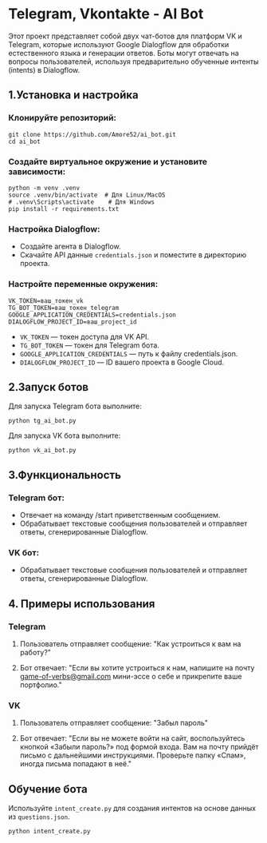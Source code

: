 #  Telegram, Vkontakte - AI Bot

Этот проект представляет собой двух чат-ботов для платформ VK и Telegram, которые используют Google Dialogflow для обработки естественного языка и генерации ответов. Боты могут отвечать на вопросы пользователей, используя предварительно обученные интенты (intents) в Dialogflow.

## 1.Установка и настройка

### Клонируйте репозиторий:

```
git clone https://github.com/Amore52/ai_bot.git
cd ai_bot
```
### Создайте виртуальное окружение и установите зависимости:
```
python -m venv .venv
source .venv/bin/activate  # Для Linux/MacOS
# .venv\Scripts\activate    # Для Windows
pip install -r requirements.txt
```
### Настройка Dialogflow:
* Создайте агента в Dialogflow.
* Скачайте API данные `credentials.json` и поместите в директорию проекта.

### Настройте переменные окружения:
```
VK_TOKEN=ваш_токен_vk
TG_BOT_TOKEN=ваш_токен_telegram
GOOGLE_APPLICATION_CREDENTIALS=credentials.json
DIALOGFLOW_PROJECT_ID=ваш_project_id
```

* `VK_TOKEN` — токен доступа для VK API.
* `TG_BOT_TOKEN` — токен для Telegram бота.
* `GOOGLE_APPLICATION_CREDENTIALS` — путь к файлу credentials.json.
* `DIALOGFLOW_PROJECT_ID` — ID вашего проекта в Google Cloud.

## 2.Запуск ботов

Для запуска Telegram бота выполните:
```commandline
python tg_ai_bot.py
```
Для запуска VK бота выполните:
```commandline
python vk_ai_bot.py
```
## 3.Функциональность
### Telegram бот:
* Отвечает на команду /start приветственным сообщением.
* Обрабатывает текстовые сообщения пользователей и отправляет ответы, сгенерированные Dialogflow.
### VK бот:
* Обрабатывает текстовые сообщения пользователей и отправляет ответы, сгенерированные Dialogflow.

## 4. Примеры использования
### Telegram
1. Пользователь отправляет сообщение: "Как устроиться к вам на работу?"

2. Бот отвечает: "Если вы хотите устроиться к нам, напишите на почту game-of-verbs@gmail.com мини-эссе о себе и прикрепите ваше портфолио."

### VK
1. Пользователь отправляет сообщение: "Забыл пароль"

2. Бот отвечает: "Если вы не можете войти на сайт, воспользуйтесь кнопкой «Забыли пароль?» под формой входа. Вам на почту прийдёт письмо с дальнейшими инструкциями. Проверьте папку «Спам», иногда письма попадают в неё."

## Обучение бота

Используйте `intent_create.py` для создания интентов на основе данных из `questions.json`.
```
python intent_create.py
```

